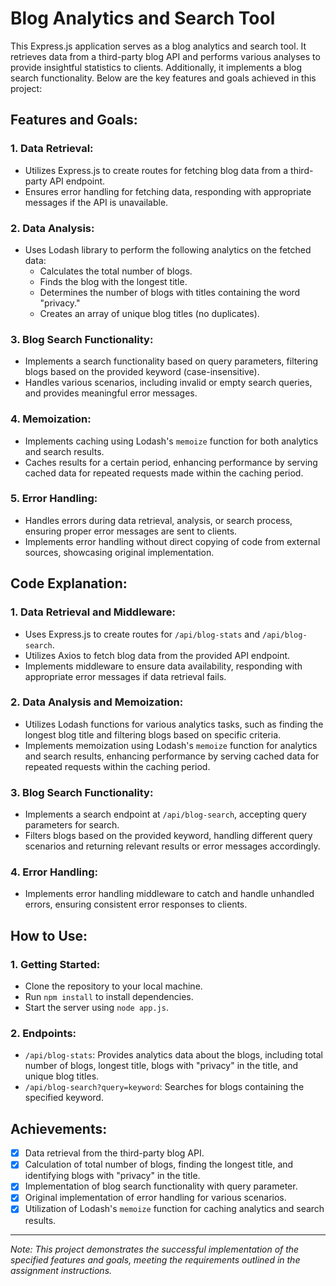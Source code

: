 # Blog Analytics and Search Tool

This Express.js application serves as a blog analytics and search tool. It retrieves data from a third-party blog API and performs various analyses to provide insightful statistics to clients. Additionally, it implements a blog search functionality. Below are the key features and goals achieved in this project:

## Features and Goals:

### 1. **Data Retrieval:**
   - Utilizes Express.js to create routes for fetching blog data from a third-party API endpoint.
   - Ensures error handling for fetching data, responding with appropriate messages if the API is unavailable.

### 2. **Data Analysis:**
   - Uses Lodash library to perform the following analytics on the fetched data:
     - Calculates the total number of blogs.
     - Finds the blog with the longest title.
     - Determines the number of blogs with titles containing the word "privacy."
     - Creates an array of unique blog titles (no duplicates).

### 3. **Blog Search Functionality:**
   - Implements a search functionality based on query parameters, filtering blogs based on the provided keyword (case-insensitive).
   - Handles various scenarios, including invalid or empty search queries, and provides meaningful error messages.

### 4. **Memoization:**
   - Implements caching using Lodash's `memoize` function for both analytics and search results.
   - Caches results for a certain period, enhancing performance by serving cached data for repeated requests made within the caching period.

### 5. **Error Handling:**
   - Handles errors during data retrieval, analysis, or search process, ensuring proper error messages are sent to clients.
   - Implements error handling without direct copying of code from external sources, showcasing original implementation.

## Code Explanation:

### 1. **Data Retrieval and Middleware:**
   - Uses Express.js to create routes for `/api/blog-stats` and `/api/blog-search`.
   - Utilizes Axios to fetch blog data from the provided API endpoint.
   - Implements middleware to ensure data availability, responding with appropriate error messages if data retrieval fails.

### 2. **Data Analysis and Memoization:**
   - Utilizes Lodash functions for various analytics tasks, such as finding the longest blog title and filtering blogs based on specific criteria.
   - Implements memoization using Lodash's `memoize` function for analytics and search results, enhancing performance by serving cached data for repeated requests within the caching period.

### 3. **Blog Search Functionality:**
   - Implements a search endpoint at `/api/blog-search`, accepting query parameters for search.
   - Filters blogs based on the provided keyword, handling different query scenarios and returning relevant results or error messages accordingly.

### 4. **Error Handling:**
   - Implements error handling middleware to catch and handle unhandled errors, ensuring consistent error responses to clients.

## How to Use:

### 1. **Getting Started:**
   - Clone the repository to your local machine.
   - Run `npm install` to install dependencies.
   - Start the server using `node app.js`.

### 2. **Endpoints:**
   - `/api/blog-stats`: Provides analytics data about the blogs, including total number of blogs, longest title, blogs with "privacy" in the title, and unique blog titles.
   - `/api/blog-search?query=keyword`: Searches for blogs containing the specified keyword.

## Achievements:
- [x] Data retrieval from the third-party blog API.
- [x] Calculation of total number of blogs, finding the longest title, and identifying blogs with "privacy" in the title.
- [x] Implementation of blog search functionality with query parameter.
- [x] Original implementation of error handling for various scenarios.
- [x] Utilization of Lodash's `memoize` function for caching analytics and search results.
  
---
  
*Note: This project demonstrates the successful implementation of the specified features and goals, meeting the requirements outlined in the assignment instructions.*
